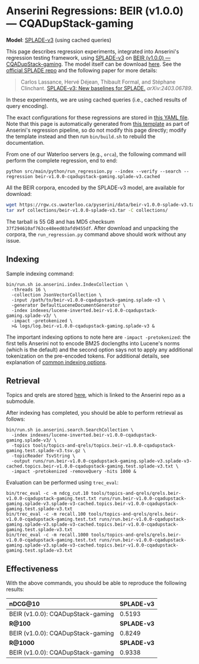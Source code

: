 # Anserini Regressions: BEIR (v1.0.0) &mdash; CQADupStack-gaming

**Model**: [SPLADE-v3](https://arxiv.org/abs/2403.06789) (using cached queries)

This page describes regression experiments, integrated into Anserini's regression testing framework, using [SPLADE-v3](https://arxiv.org/abs/2403.06789) on [BEIR (v1.0.0) &mdash; CQADupStack-gaming](http://beir.ai/).
The model itself can be download [here](https://huggingface.co/naver/splade-v3).
See the [official SPLADE repo](https://github.com/naver/splade) and the following paper for more details:

> Carlos Lassance, Hervé Déjean, Thibault Formal, and Stéphane Clinchant. [SPLADE-v3: New baselines for SPLADE.](https://arxiv.org/abs/2403.06789) _arXiv:2403.06789_.

In these experiments, we are using cached queries (i.e., cached results of query encoding).

The exact configurations for these regressions are stored in [this YAML file](../../src/main/resources/regression/beir-v1.0.0-cqadupstack-gaming.splade-v3.cached.yaml).
Note that this page is automatically generated from [this template](../../src/main/resources/docgen/templates/beir-v1.0.0-cqadupstack-gaming.splade-v3.cached.template) as part of Anserini's regression pipeline, so do not modify this page directly; modify the template instead and then run `bin/build.sh` to rebuild the documentation.

From one of our Waterloo servers (e.g., `orca`), the following command will perform the complete regression, end to end:

```
python src/main/python/run_regression.py --index --verify --search --regression beir-v1.0.0-cqadupstack-gaming.splade-v3.cached
```

All the BEIR corpora, encoded by the SPLADE-v3 model, are available for download:

```bash
wget https://rgw.cs.uwaterloo.ca/pyserini/data/beir-v1.0.0-splade-v3.tar -P collections/
tar xvf collections/beir-v1.0.0-splade-v3.tar -C collections/
```

The tarball is 55 GB and has MD5 checksum `37f294610af763ce48eed03afd9455df`.
After download and unpacking the corpora, the `run_regression.py` command above should work without any issue.

## Indexing

Sample indexing command:

```
bin/run.sh io.anserini.index.IndexCollection \
  -threads 16 \
  -collection JsonVectorCollection \
  -input /path/to/beir-v1.0.0-cqadupstack-gaming.splade-v3 \
  -generator DefaultLuceneDocumentGenerator \
  -index indexes/lucene-inverted.beir-v1.0.0-cqadupstack-gaming.splade-v3/ \
  -impact -pretokenized \
  >& logs/log.beir-v1.0.0-cqadupstack-gaming.splade-v3 &
```

The important indexing options to note here are `-impact -pretokenized`: the first tells Anserini not to encode BM25 doclengths into Lucene's norms (which is the default) and the second option says not to apply any additional tokenization on the pre-encoded tokens.
For additional details, see explanation of [common indexing options](../../docs/common-indexing-options.md).

## Retrieval

Topics and qrels are stored [here](https://github.com/castorini/anserini-tools/tree/master/topics-and-qrels), which is linked to the Anserini repo as a submodule.

After indexing has completed, you should be able to perform retrieval as follows:

```
bin/run.sh io.anserini.search.SearchCollection \
  -index indexes/lucene-inverted.beir-v1.0.0-cqadupstack-gaming.splade-v3/ \
  -topics tools/topics-and-qrels/topics.beir-v1.0.0-cqadupstack-gaming.test.splade-v3.tsv.gz \
  -topicReader TsvString \
  -output runs/run.beir-v1.0.0-cqadupstack-gaming.splade-v3.splade-v3-cached.topics.beir-v1.0.0-cqadupstack-gaming.test.splade-v3.txt \
  -impact -pretokenized -removeQuery -hits 1000 &
```

Evaluation can be performed using `trec_eval`:

```
bin/trec_eval -c -m ndcg_cut.10 tools/topics-and-qrels/qrels.beir-v1.0.0-cqadupstack-gaming.test.txt runs/run.beir-v1.0.0-cqadupstack-gaming.splade-v3.splade-v3-cached.topics.beir-v1.0.0-cqadupstack-gaming.test.splade-v3.txt
bin/trec_eval -c -m recall.100 tools/topics-and-qrels/qrels.beir-v1.0.0-cqadupstack-gaming.test.txt runs/run.beir-v1.0.0-cqadupstack-gaming.splade-v3.splade-v3-cached.topics.beir-v1.0.0-cqadupstack-gaming.test.splade-v3.txt
bin/trec_eval -c -m recall.1000 tools/topics-and-qrels/qrels.beir-v1.0.0-cqadupstack-gaming.test.txt runs/run.beir-v1.0.0-cqadupstack-gaming.splade-v3.splade-v3-cached.topics.beir-v1.0.0-cqadupstack-gaming.test.splade-v3.txt
```

## Effectiveness

With the above commands, you should be able to reproduce the following results:

| **nDCG@10**                                                                                                  | **SPLADE-v3**|
|:-------------------------------------------------------------------------------------------------------------|--------------|
| BEIR (v1.0.0): CQADupStack-gaming                                                                            | 0.5193       |
| **R@100**                                                                                                    | **SPLADE-v3**|
| BEIR (v1.0.0): CQADupStack-gaming                                                                            | 0.8249       |
| **R@1000**                                                                                                   | **SPLADE-v3**|
| BEIR (v1.0.0): CQADupStack-gaming                                                                            | 0.9338       |
